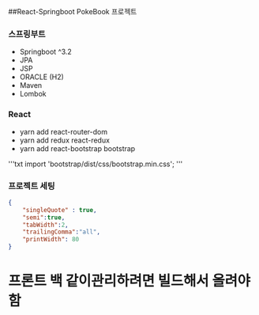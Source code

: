 ##React-Springboot PokeBook 프로젝트

### 스프링부트
- Springboot ^3.2
- JPA
- JSP
- ORACLE (H2)
- Maven
- Lombok

### React
- yarn add react-router-dom
- yarn add redux react-redux
- yarn add react-bootstrap bootstrap

'''txt
import 'bootstrap/dist/css/bootstrap.min.css';
'''

### 프로젝트 세팅
```json
{
    "singleQuote" : true,
    "semi":true,
    "tabWidth":2,
    "trailingComma":"all",
    "printWidth": 80
}
```

# 프론트 백 같이관리하려면 빌드해서 올려야함
